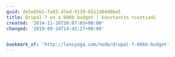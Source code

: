 ```yaml
---
guid: de5e85b1-fa65-47ed-9139-6511d84d8be5
title: Drupal 7 on a 60Kb budget | konstantin tovstiadi
created: '2014-11-26T20:07:03+00:00'
changed: '2019-09-24T14:42:27+00:00'


bookmark_of: 'http://lensyoga.com/node/drupal-7-60kb-budget'
---
```




